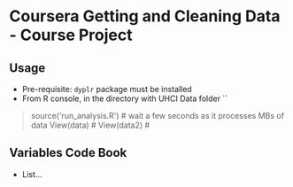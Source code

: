 # Coursera Getting and Cleaning Data - Course Project

## Usage

* Pre-requisite: `dyplr` package must be installed
* From R console, in the directory with UHCI Data folder
``
> source('run_analysis.R') # wait a few seconds as it processes MBs of data
> View(data) # 
> View(data2) #

## Variables Code Book

* List...
